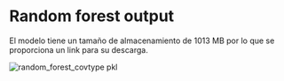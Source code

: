 # Random forest output
El modelo tiene un tamaño de almacenamiento de 1013 MB por lo que se proporciona un link para su descarga.

![random_forest_covtype pkl](https://github.com/user-attachments/assets/7f050ea0-580e-4316-acc8-a577278bdc8a)
